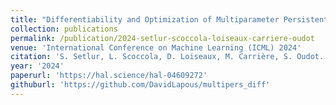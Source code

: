 ```yaml
---
title: "Differentiability and Optimization of Multiparameter Persistent Homology"
collection: publications
permalink: /publication/2024-setlur-scoccola-loiseaux-carriere-oudot
venue: 'International Conference on Machine Learning (ICML) 2024'
citation: 'S. Setlur, L. Scoccola, D. Loiseaux, M. Carrière, S. Oudot. <b>Differentiability and Optimization of Multiparameter Persistent Homology</b>, <i>International Conference on Machine Learning (ICML)</i>, 2024'
year: '2024'
paperurl: 'https://hal.science/hal-04609272'
githuburl: 'https://github.com/DavidLapous/multipers_diff'
---
```

